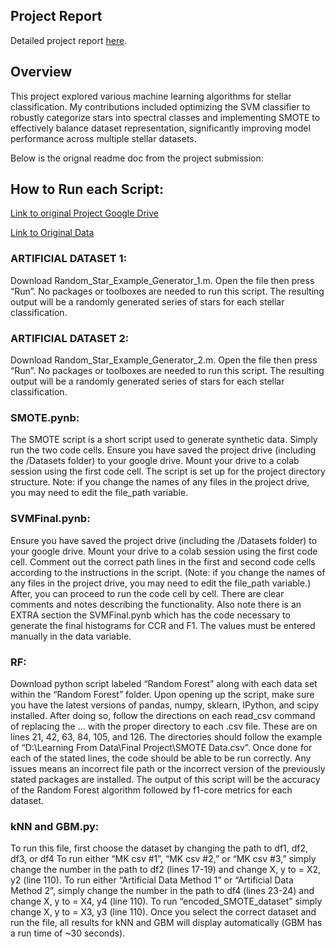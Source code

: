 ## Project Report
Detailed project report [here](./EC503_Final_Project_Report.pdf).

## Overview

This project explored various machine learning algorithms for stellar classification. My contributions included optimizing the SVM classifier to robustly categorize stars into spectral classes and implementing SMOTE to effectively balance dataset representation, significantly improving model performance across multiple stellar datasets.

Below is the orignal readme doc from the project submission:

## How to Run each Script:

[Link to original Project Google Drive](https://drive.google.com/drive/folders/115hQhzC4dHJ2099osLNf07JztYB4jPtm?usp=sharing)

[Link to Original Data](https://www.kaggle.com/datasets/deepu1109/star-dataset/data)

### ARTIFICIAL DATASET 1: 

Download Random_Star_Example_Generator_1.m. Open the file then press “Run”. No packages or toolboxes are needed to run this script. The resulting output will be a randomly generated series of stars for each stellar classification.

### ARTIFICIAL DATASET 2: 

Download Random_Star_Example_Generator_2.m. Open the file then press “Run”. No packages or toolboxes are needed to run this script. The resulting output will be a randomly generated series of stars for each stellar classification.

### SMOTE.pynb: 

The SMOTE script is a short script used to generate synthetic data. Simply run the two code cells. Ensure you have saved the project drive (including the /Datasets folder) to your google drive. Mount your drive to a colab session using the first code cell.  The script is set up for the project directory structure. Note: if you change the names of any files in the project drive, you may need to edit the file_path variable.

### SVMFinal.pynb: 

Ensure you have saved the project drive (including the /Datasets folder) to your google drive. Mount your drive to a colab session using the first code cell. Comment out the correct path lines in the first and second code cells according to the instructions in the script. (Note: if you change the names of any files in the project drive, you may need to edit the file_path variable.) After, you can proceed to run the code cell by cell. There are clear comments and notes describing the functionality. Also note there is an EXTRA section the SVMFinal.pynb which has the code necessary to generate the final histograms for CCR and F1. The values must be entered manually in the data variable. 

### RF: 

Download python script labeled “Random Forest” along with each data set within the “Random Forest” folder. Upon opening up the script, make sure you have the latest versions of pandas, numpy, sklearn, IPython, and scipy installed. After doing so, follow the directions on each read_csv command of replacing the … with the proper directory to each .csv file. These are on lines 21, 42, 63, 84, 105, and 126. The directories should follow the example of “D:\\Learning From Data\\Final Project\\SMOTE Data.csv”. Once done for each of the stated lines, the code should be able to be run correctly. Any issues means an incorrect file path or the incorrect version of the previously stated packages are installed. The output of this script will be the accuracy of the  Random Forest algorithm followed by f1-core metrics for each dataset.


### kNN and GBM.py: 

To run this file, first choose the dataset by changing the path to df1, df2, df3, or df4
To run either “MK csv #1”, “MK csv #2,” or “MK csv #3,” simply change the number in the path to df2 (lines 17-19) and change X, y to = X2, y2 (line 110).
To run either “Artificial Data Method 1” or “Artificial Data Method 2”, simply change the number in the path to df4 (lines 23-24) and change X, y to = X4, y4 (line 110).
To run “encoded_SMOTE_dataset” simply change X, y to = X3, y3 (line 110).
Once you select the correct dataset and run the file, all results for kNN and GBM will display automatically (GBM has a run time of ~30 seconds).

